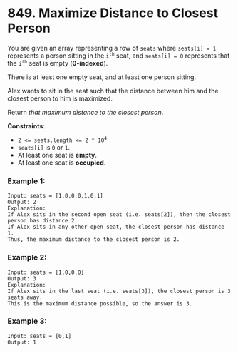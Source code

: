 # 849. Maximize Distance to Closest Person

You are given an array representing a row of `seats` where `seats[i] = 1` represents a person sitting in the <code>i<sup>th</sup></code> seat, and `seats[i] = 0` represents that the <code>i<sup>th</sup></code> seat is empty (**0-indexed**).

There is at least one empty seat, and at least one person sitting.

Alex wants to sit in the seat such that the distance between him and the closest person to him is maximized. 

Return *that maximum distance to the closest person*.

**Constraints**:
- <code>2 <= seats.length <= 2 * 10<sup>4</sup></code>
- `seats[i]` is `0` or `1`.
- At least one seat is **empty**.
- At least one seat is **occupied**.

### Example 1:
```
Input: seats = [1,0,0,0,1,0,1]
Output: 2
Explanation: 
If Alex sits in the second open seat (i.e. seats[2]), then the closest person has distance 2.
If Alex sits in any other open seat, the closest person has distance 1.
Thus, the maximum distance to the closest person is 2.
```

### Example 2:
```
Input: seats = [1,0,0,0]
Output: 3
Explanation: 
If Alex sits in the last seat (i.e. seats[3]), the closest person is 3 seats away.
This is the maximum distance possible, so the answer is 3.
```

### Example 3:
```
Input: seats = [0,1]
Output: 1
```
